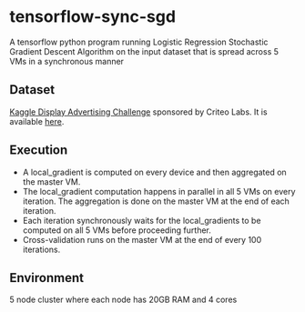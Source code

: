 # tensorflow-sync-sgd
A tensorflow python program running Logistic Regression Stochastic Gradient Descent Algorithm on the input dataset that is spread across 5 VMs in a synchronous manner

## Dataset
[Kaggle Display Advertising Challenge](https://www.kaggle.com/c/criteo-display-ad-challenge) sponsored by Criteo Labs. It is available [here](http://pages.cs.wisc.edu/~akella/CS838/F16/assignment3/criteo-tfr-kaggle.tar.gz).

## Execution
* A local_gradient is computed on every device and then aggregated on the master VM.
* The local_gradient computation happens in parallel in all 5 VMs on every iteration. The aggregation is done on the master VM at the end of each iteration.
* Each iteration synchronously waits for the local_gradients to be computed on all 5 VMs before proceeding further.
* Cross-validation runs on the master VM at the end of every 100 iterations.

## Environment
5 node cluster where each node has 20GB RAM and 4 cores 
